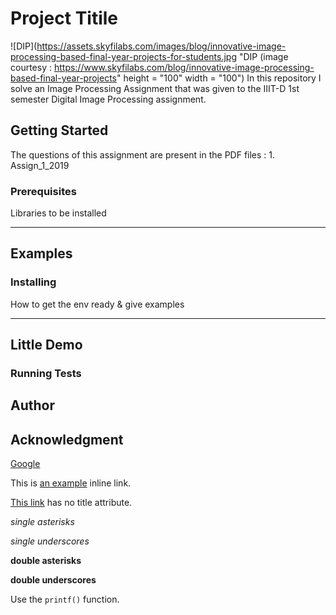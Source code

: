 # Project Titile 

![DIP](https://assets.skyfilabs.com/images/blog/innovative-image-processing-based-final-year-projects-for-students.jpg "DIP (image courtesy : https://www.skyfilabs.com/blog/innovative-image-processing-based-final-year-projects" height = "100" width = "100")
In this repository I solve an Image Processing Assignment that was given to the IIIT-D 1st semester Digital Image Processing assignment. 

## Getting Started

The questions of this assignment are present in the PDF files : 1. Assign_1_2019

### Prerequisites

Libraries to be installed 

----
Examples
----


### Installing

How to get the env ready & give examples

----
Little Demo
----

### Running Tests

## Author

## Acknowledgment
[Google](www.google.com)

This is [an example](http://example.com/ "Title") inline link.

[This link](http://example.net/) has no title attribute.

*single asterisks*

_single underscores_

**double asterisks**

__double underscores__

Use the `printf()` function.


